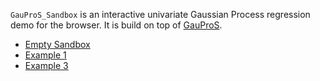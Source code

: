 `GauProS_Sandbox` is an interactive univariate Gaussian Process regression demo for the browser.
It is build on top of [GauProS](https://github.com/DirkToewe/gaupros).

  * [Empty Sandbox](https://dirktoewe.github.io/gaupros_sandbox/gaupros_sandbox-0.1.0.html)
  * [Example 1](https://dirktoewe.github.io/gaupros_sandbox/gaupros_sandbox-0.1.0.html#Qr9QDjwbpl1DrsjJP/MzM0J/5o5CsjQDQ6dj+kOaBLpDycIfQ+9NKULsyHJEAI+VQzDxqEQUSl5Dp2P6RGCpzUMkNxVEZwcXQ0zyhA==)
  * [Example 3](https://dirktoewe.github.io/gaupros_sandbox/gaupros_sandbox-0.1.0.html#QxfmC0GxF/xDsMFRP/MzM0JrYVZCRryQQ/GDQkK0bpBDc8HQQs6U2UNlX/VDHjRsQy0nP0OXA35D3T8wQ6gCx0P2vh5DualsQ/Db50P1zkZDnnzoRAhN9UL+yH5EG+qsQtosf0Qp+NpDrDdoRCyWR0PAe3pEMdEjQ8w/50RJBlBEBS1qREJ8vkQOqBhEbkmrQ4b0DURqCdlDlf1DRHphxkO2BcNEhYaxQ50uMUSKl7VDiOof)
